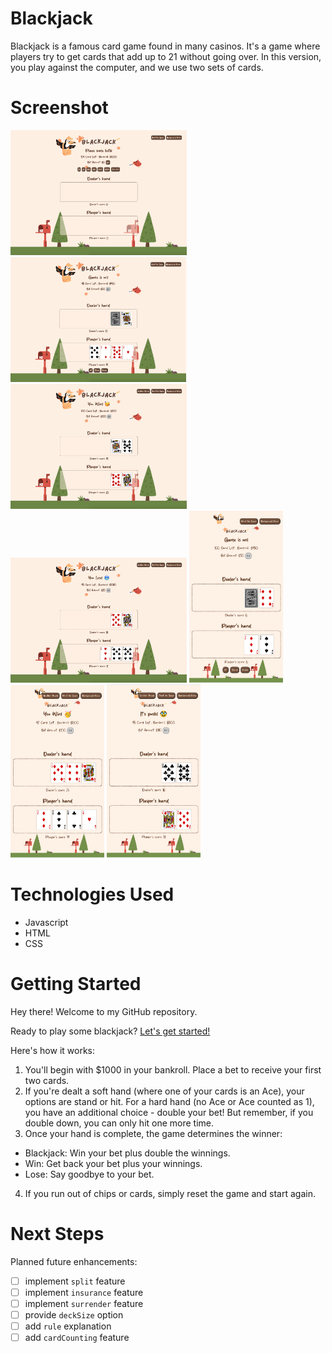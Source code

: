 # Blackjack
Blackjack is a famous card game found in many casinos. It's a game where players try to get cards that add up to 21 without going over. In this version, you play against the computer, and we use two sets of cards.


# Screenshot
<img src="./assets/img/start.png" height="200">
<img src="./assets/img/ongoing.png" height="200">
<img src="./assets/img/win.png" height="200">
<img src="./assets/img/lose.png" height="200">

<img src="./assets/img/mobile1.png" width="150">
<img src="./assets/img/mobile2.png" width="150">
<img src="./assets/img/mobile3.png" width="150">

# Technologies Used
- Javascript
- HTML
- CSS


# Getting Started
Hey there! Welcome to my GitHub repository.

Ready to play some blackjack? [Let's get started!](https://amandayclee.github.io/blackjack/)

Here's how it works:

1. You'll begin with $1000 in your bankroll. Place a bet to receive your first two cards.
2. If you're dealt a soft hand (where one of your cards is an Ace), your options are stand or hit. For a hard hand (no Ace or Ace counted as 1), you have an additional choice - double your bet! But remember, if you double down, you can only hit one more time.
3. Once your hand is complete, the game determines the winner:
- Blackjack: Win your bet plus double the winnings.
- Win: Get back your bet plus your winnings.
- Lose: Say goodbye to your bet.
4. If you run out of chips or cards, simply reset the game and start again.

# Next Steps
Planned future enhancements:
- [ ] implement `split` feature
- [ ] implement `insurance` feature
- [ ] implement `surrender` feature 
- [ ] provide `deckSize` option
- [ ] add `rule` explanation
- [ ] add `cardCounting` feature
